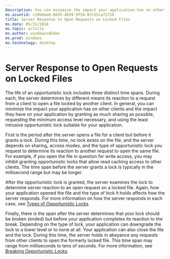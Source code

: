 ```yaml
---
Description: You can minimize the impact your application has on other clients and the impact they have on your application by granting as much sharing as possible, requesting the minimum access level necessary, and using the least intrusive opportunistic lock suitable for your application.
ms.assetid: c28b0ae0-0d35-4b59-9f54-87c55ca72716
title: Server Response to Open Requests on Locked Files
ms.date: 05/31/2018
ms.topic: article
ms.author: windowssdkdev
ms.prod: windows
ms.technology: desktop
---
```


# Server Response to Open Requests on Locked Files

The life of an opportunistic lock includes three distinct time spans. During each, the server determines by different means its reaction to a request from a client to open a file locked by another client. In general, you can minimize the impact your application has on other clients and the impact they have on your application by granting as much sharing as possible, requesting the minimum access level necessary, and using the least intrusive opportunistic lock suitable for your application.

First is the period after the server opens a file for a client but before it grants a lock. During this time, no lock exists on the file, and the server depends on sharing, access modes, and the type of opportunistic lock you request to determine its reaction to another request to open the same file. For example, if you open the file in question for write access, you may inhibit granting opportunistic locks that allow read caching access to other clients. The time span before the server grants a lock is typically in the millisecond range but may be longer.

After the opportunistic lock is granted, the server examines the lock to determine server reaction to an open request on a locked file. Again, how your application opened the file and the type of lock it holds affects how the server responds. For more information on how the server responds in each case, see [Types of Opportunistic Locks](types-of-opportunistic-locks.md).

Finally, there is the span after the server determines that your lock should be broken (ended) but before your application completes its reaction to the break. Depending on the type of lock, your application can downgrade the lock to a lower level or to none at all. Your application can also close the file and the lock. During this time, the server holds in abeyance any requests from other clients to open the formerly locked file. This time span may range from milliseconds to tens of seconds. For more information, see [Breaking Opportunistic Locks](breaking-opportunistic-locks.md).

 

 



